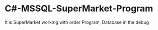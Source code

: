 # C#-MSSQL-SuperMarket-Program
İt is SuperMarket working with order Program,
Database in the debug 
